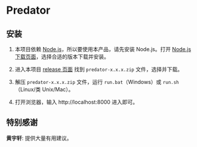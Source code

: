 # Predator

## 安装

1. 本项目依赖 [Node.js](https://nodejs.org/zh-cn/)，所以要使用本产品，请先安装 Node.js。打开 [Node.js 下载页面](https://nodejs.org/zh-cn/download/)，选择合适的版本下载并安装。

2. 进入本项目 [release 页面](https://github.com/Eric-fuyc/predator/releases) 找到 `predator-x.x.x.zip` 文件，选择并下载。

3. 解压 `predator-x.x.x.zip` 文件，运行 `run.bat`（Windows）或 `run.sh`（Linux/类 Unix/Mac）。

4. 打开浏览器，输入 http://localhost:8000 进入即可。

## 特别感谢

**黄宇轩**: 提供大量有用建议。
